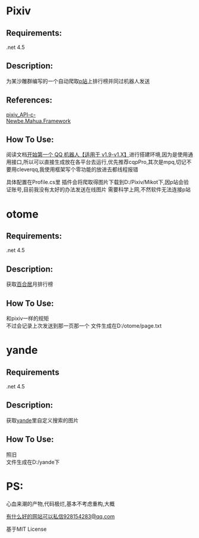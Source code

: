 # Pixiv

## Requirements:    
  .net 4.5 
## Description:
为某沙雕群编写的一个自动爬取[p站](https://www.pixiv.net/)上排行榜并同过机器人发送
## References:

[pixiv_API-c-](https://github.com/xingoxu/pixiv_API-c-)  
[Newbe.Mahua.Framework](https://github.com/Newbe36524/Newbe.Mahua.Framework)

## How To Use:
阅读文档[开始第一个 QQ 机器人【适用于 v1.9-v1.X】](http://www.newbe.pro/2018/06/10/Newbe.Mahua/Begin-First-Plugin-With-Mahua-In-v1.9/)进行搭建环境,因为是使用通用接口,所以可以直接生成放在各平台去运行,优先推荐cqpPro,其次是mpq,切记不要用cleverqq,我使用框架写个零功能的放进去都线程报错

具体配置在Profile.cs里
插件会将爬取得图片下载到D:/Pixiv/Mikot下,因p站会验证账号,目前我没有太好的办法发送在线图片
需要科学上网,不然软件无法连接p站





# otome

## Requirements:    
  .net 4.5 
## Description:
获取[百合居](http://otome.me/)月排行榜

## How To Use:
和pixiv一样的规矩<br>不过会记录上次发送到那一页那一个 文件生成在D:/otome/page.txt


# yande

## Requirements
  .net 4.5
## Description: 
获取[yande](https://yande.re/post)里自定义搜索的图片

## How To Use:
照旧<br>文件生成在D:/yande下

# PS:

  心血来潮的产物,代码极烂,基本不考虑重构,大概
  
  有什么好的网站可以私信928154283@qq.com
  
  基于MIT License

